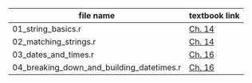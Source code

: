 | file name | textbook link |
| ---  | ---           |
| 01_string_basics.r | [Ch. 14](https://r4ds.had.co.nz/strings.html) |
| 02_matching_strings.r | [Ch. 14](https://r4ds.had.co.nz/strings.html) |
| 03_dates_and_times.r | [Ch. 16](https://r4ds.had.co.nz/dates-and-times.html) |
| 04_breaking_down_and_building_datetimes.r | [Ch. 16](https://r4ds.had.co.nz/dates-and-times.html) |
